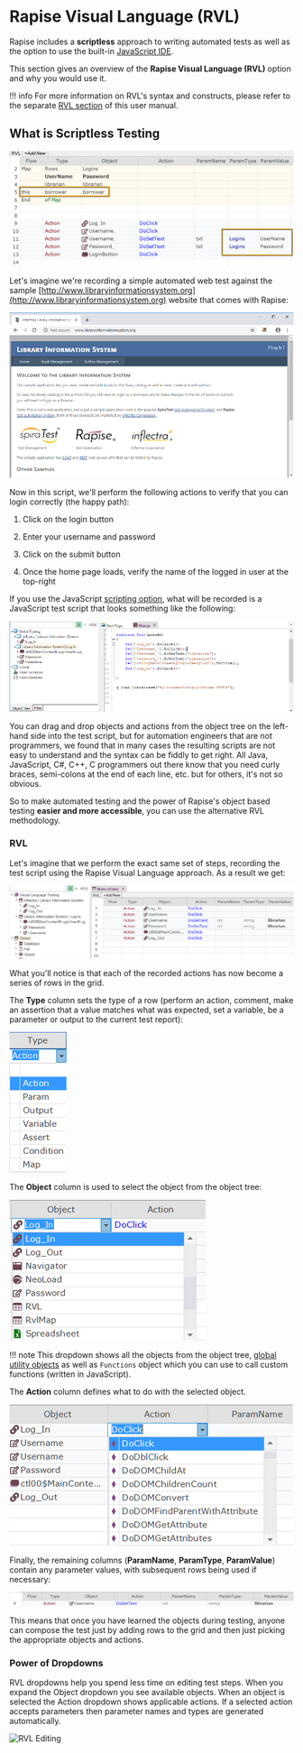 # Rapise Visual Language (RVL)

Rapise includes a **scriptless** approach to writing automated tests as well as the option to use the built-in [JavaScript IDE](javascript_ide.md).

This section gives an overview of the **Rapise Visual Language (RVL)** option and why you would use it.

!!! info
    For more information on RVL's syntax and constructs, please refer to the separate [RVL section](rvl_editor.md) of this user manual.

## What is Scriptless Testing

![clip0148](./img/rvl_about.png)

Let's imagine we're recording a simple automated web test against the sample [http://www.libraryinformationsystem.org](http://www.libraryinformationsystem.org) website that comes with Rapise:

![clip0148](./img/visual_language1.png)

Now in this script, we'll perform the following actions to verify that you can login correctly (the happy path):

1. Click on the login button

2. Enter your username and password

3. Click on the submit button

4. Once the home page loads, verify the name of the logged in user at the top-right

If you use the JavaScript [scripting option](scripting_choice_dialog.md), what will be recorded is a JavaScript test script that looks something like the following:

![clip0149](./img/visual_language2.png)

You can drag and drop objects and actions from the object tree on the left-hand side into the test script, but for automation engineers that are not programmers, we found that in many cases the resulting scripts are not easy to understand and the syntax can be fiddly to get right. All Java, JavaScript, C#, C++, C programmers out there know that you need curly braces, semi-colons at the end of each line, etc. but for others, it's not so obvious.

So to make automated testing and the power of Rapise's object based testing **easier and more accessible**, you can use the alternative RVL methodology.

### RVL

Let's imagine that we perform the exact same set of steps, recording the test script using the Rapise Visual Language approach. As a result we get:

![Steps RVL](./img/visual_language3.png)

What you'll notice is that each of the recorded actions has now become a series of rows in the grid.

The **Type** column sets the type of a row (perform an action, comment, make an assertion that a value matches what was expected, set a variable, be a parameter or output to the current test report):

![Type column](./img/visual_language4.png)

The **Object** column is used to select the object from the object
tree:

![Object column](./img/visual_language5.png)

!!! note
    This dropdown shows all the objects from the object tree, [global utility objects](/Libraries/ses_lib_global/) as well as `Functions` object which you can use to call custom functions (written in JavaScript).

The **Action** column defines what to do with the selected object.

![Action column](./img/visual_language8.png)

Finally, the remaining columns (**ParamName**, **ParamType**, **ParamValue**) contain any parameter values, with subsequent rows being used if necessary:

![Param columns](./img/visual_language6.png)

This means that once you have learned the objects during testing, anyone can compose the test just by adding rows to the grid and then just picking the appropriate objects and actions.

### Power of Dropdowns

RVL dropdowns help you spend less time on editing test steps. When you expand the Object dropdown you see available objects. When an object is selected the Action dropdown shows applicable actions. If a selected action accepts parameters then parameter names and types are generated automatically.

<img alt="RVL Editing" data-gifffer="/Guide/img/visual_language.gif" />
